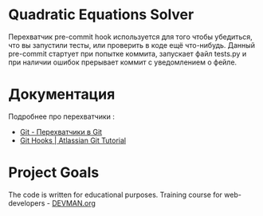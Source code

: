 # Quadratic Equations Solver

Перехватчик pre-commit hook используется для того чтобы убедиться, что вы запустили тесты, или 
проверить в коде ещё что-нибудь.
Данный pre-commit стартует при попытке коммита, запускает файл tests.py и 
при наличии ошибок прерывает коммит с уведомлением о фейле.

# Документация

Подробнее про перехватчики : 
* [Git - Перехватчики в Git](https://git-scm.com/book/ru/v1/%D0%9D%D0%B0%D1%81%D1%82%D1%80%D0%BE%D0%B9%D0%BA%D0%B0-Git-%D0%9F%D0%B5%D1%80%D0%B5%D1%85%D0%B2%D0%B0%D1%82%D1%87%D0%B8%D0%BA%D0%B8-%D0%B2-Git)
* [Git Hooks | Atlassian Git Tutorial](https://ru.atlassian.com/git/tutorials/git-hooks/)

# 
# Project Goals

The code is written for educational purposes. Training course for web-developers - [DEVMAN.org](https://devman.org)
